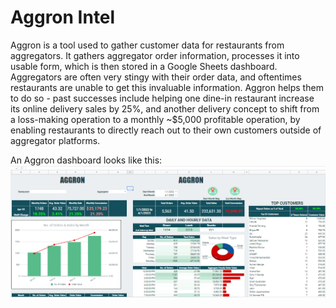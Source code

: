 # Aggron Intel
Aggron is a tool used to gather customer data for restaurants from aggregators. It gathers aggregator order information, processes it into usable form, which is then stored in a Google Sheets dashboard. Aggregators are often very stingy with their order data, and oftentimes restaurants are unable to get this invaluable information. Aggron helps them to do so - past successes include helping one dine-in restaurant increase its online delivery sales by 25%, and another delivery concept to shift from a loss-making operation to a monthly ~$5,000 profitable operation, by enabling restaurants to directly reach out to their own customers outside of aggregator platforms.

An Aggron dashboard looks like this:
![Aggron Screenshot](/Capture.PNG "Aggron")
